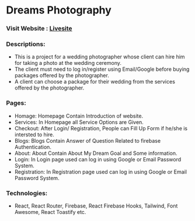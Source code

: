 # Dreams Photography 

### Visit Website : [Livesite](https://dreams-photography-786.web.app/)

### Descriptions:
* This is a project for a wedding photographer whose client can hire him for taking a photo at the wedding ceremony. 
* The client must need to log in/register using Email/Google before buying packages offered by the photographer.
* A client can choose a package for their wedding from the services offered by the photographer.
 
### Pages:
* Homage: Homepage Contain Introduction of website.
* Services: In Homepage all Service Options are Given.
* Checkout: After Login/ Registration, People can Fill Up Form if he/she is intersted to hire.
* Blogs: Blogs Contain Answer of Question Related to firebase Authentication.
* About: About Contain About My Dream Goal and Some information.
* Login: In Login page used can log in using Google or Email Password System.
* Registration: In Registration page used can log in using Google or Email Password System.


### Technologies:
* React, React Router, Firebase, React Firebase Hooks, Tailwind, Font Awesome, React Toastify etc.
